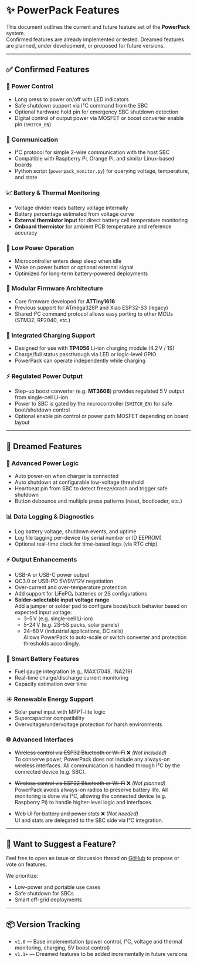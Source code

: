 # ✨ PowerPack Features

This document outlines the current and future feature set of the **PowerPack** system.  
Confirmed features are already implemented or tested. Dreamed features are planned, under development, or proposed for future versions.

---

## ✅ Confirmed Features

### 🔋 Power Control
- Long press to power on/off with LED indicators
- Safe shutdown support via I²C command from the SBC
- Optional hardware hold pin for emergency SBC shutdown detection
- Digital control of output power via MOSFET or boost converter enable pin (`SWITCH_EN`)

### 📡 Communication
- I²C protocol for simple 2-wire communication with the host SBC
- Compatible with Raspberry Pi, Orange Pi, and similar Linux-based boards
- Python script (`powerpack_monitor.py`) for querying voltage, temperature, and state

### 📈 Battery & Thermal Monitoring
- Voltage divider reads battery voltage internally
- Battery percentage estimated from voltage curve
- **External thermistor input** for direct battery cell temperature monitoring
- **Onboard thermistor** for ambient PCB temperature and reference accuracy

### 🌙 Low Power Operation
- Microcontroller enters deep sleep when idle
- Wake on power button or optional external signal
- Optimized for long-term battery-powered deployments

### 🧩 Modular Firmware Architecture
- Core firmware developed for **ATTiny1616**
- Previous support for ATmega328P and Xiao ESP32-S3 (legacy)
- Shared I²C command protocol allows easy porting to other MCUs (STM32, RP2040, etc.)

### 🔌 Integrated Charging Support
- Designed for use with **TP4056** Li-ion charging module (4.2 V / 1S)
- Charge/full status passthrough via LED or logic-level GPIO
- PowerPack can operate independently while charging

### ⚡ Regulated Power Output
- Step-up boost converter (e.g. **MT3608**) provides regulated 5 V output from single-cell Li-ion
- Power to SBC is gated by the microcontroller (`SWITCH_EN`) for safe boot/shutdown control
- Optional enable pin control or power path MOSFET depending on board layout

---

## 🌱 Dreamed Features

### 🔋 Advanced Power Logic
- Auto power-on when charger is connected
- Auto shutdown at configurable low-voltage threshold
- Heartbeat pin from SBC to detect freeze/crash and trigger safe shutdown
- Button debounce and multiple press patterns (reset, bootloader, etc.)

### 📊 Data Logging & Diagnostics
- Log battery voltage, shutdown events, and uptime
- Log file tagging per-device (by serial number or ID EEPROM)
- Optional real-time clock for time-based logs (via RTC chip)

### ⚡ Output Enhancements
- USB-A or USB-C power output
- QC3.0 or USB-PD 5V/9V/12V negotiation
- Over-current and over-temperature protection
- Add support for LiFePO₄ batteries or 2S configurations
- **Solder-selectable input voltage range**  
  Add a jumper or solder pad to configure boost/buck behavior based on expected input voltage:  
  - 3–5 V (e.g. single-cell Li-ion)  
  - 5–24 V (e.g. 2S–5S packs, solar panels)  
  - 24–60 V (industrial applications, DC rails)  
  Allows PowerPack to auto-scale or switch converter and protection thresholds accordingly.

### 🔋 Smart Battery Features
- Fuel gauge integration (e.g., MAX17048, INA219)
- Real-time charge/discharge current monitoring
- Capacity estimation over time

### ☀️ Renewable Energy Support
- Solar panel input with MPPT-lite logic
- Supercapacitor compatibility
- Overvoltage/undervoltage protection for harsh environments

### 🌐 Advanced Interfaces
- ~~Wireless control via ESP32 Bluetooth or Wi-Fi~~ ❌  *(Not included)*  
  To conserve power, PowerPack does not include any always-on wireless interfaces. All communication is handled through I²C by the connected device (e.g. SBC).
  
- ~~Wireless control via ESP32 Bluetooth or Wi-Fi~~ ❌ *(Not planned)*  
  PowerPack avoids always-on radios to preserve battery life. All monitoring is done via I²C, allowing the connected device (e.g. Raspberry Pi) to handle higher-level logic and interfaces.

- ~~Web UI for battery and power stats~~ ❌ *(Not needed)*  
  UI and stats are delegated to the SBC side via I²C integration.

---

## 🧠 Want to Suggest a Feature?

Feel free to open an issue or discussion thread on [GitHub](https://github.com/YieldingData/PowerPack) to propose or vote on features.

We prioritize:
- Low-power and portable use cases
- Safe shutdown for SBCs
- Smart off-grid deployments

---

## 📦 Version Tracking

- `v1.0` — Base implementation (power control, I²C, voltage and thermal monitoring, charging, 5V boost control)
- `v1.1+` — Dreamed features to be added incrementally in future versions


